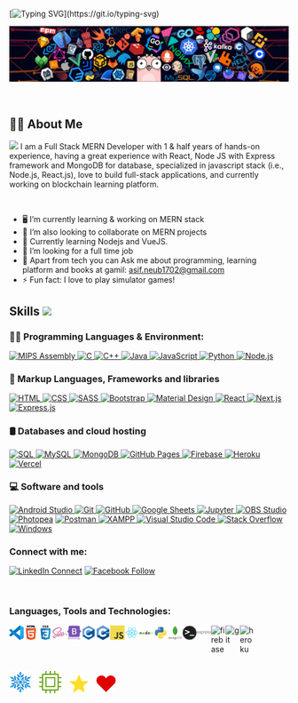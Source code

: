 [![Typing SVG](https://readme-typing-svg.herokuapp.com?font=Architects+Daughter&color=0BE881&lines=Hey+there!+Its+me+Asif+Muntasir.;I'm+learning+Full+Stack+Development...;I+also+a+CRAZY+JavaScript+fan...;Stay+with+me!)](https://git.io/typing-svg)

![](https://raw.githubusercontent.com/asifmuntasir/asifmuntasir/master/header_.png)

<br>

## :man_student: About Me

<div>
  
  <p>
  <img src = "https://raw.githubusercontent.com/MartinHeinz/MartinHeinz/master/wave.gif" width = 30px> I am a Full Stack MERN Developer with 1 & half years of hands-on experience, having a great experience with React, Node JS with Express framework and MongoDB for database, specialized in javascript stack (i.e., Node.js, React.js), love to build full-stack applications, and currently working on blockchain learning platform. 
  </p>

  <br>

<ul>
  <li>🖥️ I’m currently learning & working on MERN stack</li>
  <li>👯 I’m also looking to collaborate on MERN projects</li>
  <li>🌱 Currently learning Nodejs and VueJS.</li>
  <li>🤔 I’m looking for a full time job</li>
  <li>💬 Apart from tech you can Ask me about programming, learning platform and books at gamil: <a href="mailto:asif.neub1702@gmail.com">asif.neub1702@gmail.com</a> </li>
  <!-- <li>📫 Reach me through Linkedin: <a href="asif.neub1702@gmail.com">asif.neub1702@gmail.com</a></li> -->
  <li>⚡ Fun fact: I love to play simulator games!</li>
</ul>  

</div> 


<h2> Skills <img src = "https://media2.giphy.com/media/QssGEmpkyEOhBCb7e1/giphy.gif?cid=ecf05e47a0n3gi1bfqntqmob8g9aid1oyj2wr3ds3mg700bl&rid=giphy.gif" width = 32px> </h2>


### 👨‍💻 Programming Languages & Environment: <br> 

<p>

  <a href="https://github.com/search?q=user%3ADenverCoder1+language%3Aassembly"><img alt="MIPS Assembly" src="https://custom-icon-badges.herokuapp.com/badge/Assembly-525252.svg?logo=asm-hex&logoColor=white">
  </a>
  <a href="https://www.tutorialspoint.com/cprogramming/index.htm" target="_blank"> 
    <img alt="C" src="https://custom-icon-badges.herokuapp.com/badge/C-03599C.svg?logo=c-in-hexagon&logoColor=white">
  </a>
  <a href="https://www.w3schools.com/CPP/default.asp" target="_blank"> 
    <img alt="C++" src="https://custom-icon-badges.herokuapp.com/badge/C++-9C033A.svg?logo=cpp2&logoColor=white">
  </a>
  <a href="https://www.java.com" target="_blank"> 
    <img alt="Java" src="https://custom-icon-badges.herokuapp.com/badge/Java-007396.svg?logo=java&logoColor=white">
  </a>
  <a href="https://www.javascript.com/" target="_blank"> 
    <img alt="JavaScript" src="https://img.shields.io/badge/JavaScript-F7DF1E.svg?logo=javascript&logoColor=black">
  </a>
  <a href="https://www.python.org" target="_blank">
    <img alt="Python" src="https://img.shields.io/badge/Python-14354C.svg?logo=python&logoColor=white">
  </a>
  <a href="https://github.com/search?q=user%3ADenverCoder1+language%3Ajavascript"><img alt="Node.js" src="https://img.shields.io/badge/Node.js-43853D.svg?logo=node.js&logoColor=white">
  </a>

</p>

### 🧰 Markup Languages, Frameworks and libraries

<p>

  <a href="https://github.com/search?q=user%3ADenverCoder1+language%3Ahtml"><img alt="HTML" src="https://img.shields.io/badge/HTML-E34F26.svg?logo=html5&logoColor=white">
  </a>
  <a href="https://github.com/search?q=user%3ADenverCoder1+language%3Acss"><img alt="CSS" src="https://img.shields.io/badge/CSS-1572B6.svg?logo=css3&logoColor=white">
  </a>
  <a href="https://github.com/search?q=user%3ADenverCoder1+language%3Asass"><img alt="SASS" src="https://img.shields.io/badge/Sass-hotpink.svg?logo=SASS&logoColor=white">
  </a>
  <a href="#"><img alt="Bootstrap" src="https://img.shields.io/badge/Bootstrap-7952B3.svg?logo=bootstrap&logoColor=white">
  </a>
  <a href="#"><img alt="Material Design" src="https://img.shields.io/badge/Material%20Design-0081CB.svg?logo=material-design&logoColor=white">
  </a>
  <a href="#"><img alt="React" src="https://img.shields.io/badge/React-20232a.svg?logo=react&logoColor=%2361DAFB">
  </a>
  <a href="#"><img alt="Next.js" src="https://img.shields.io/badge/Next.js-404d59.svg?logo=next.js&logoColor=white">
  </a>
  <a href="#"><img alt="Express.js" src="https://img.shields.io/badge/Express.js-dfe6e9.svg?logo=express&logoColor=black">
  </a>

</p>

### 🛢 Databases and cloud hosting

<p>

  <a href="https://github.com/search?q=user%3ADenverCoder1+language%3Asql"><img alt="SQL" src="https://custom-icon-badges.herokuapp.com/badge/SQL-025E8C.svg?logo=database&logoColor=white">
  </a>
  <a href="#"><img alt="MySQL" src="https://img.shields.io/badge/MySQL-00000F?style=flat&logo=mysql&logoColor=white">
  </a>
  <a href="#"><img alt="MongoDB" src ="https://img.shields.io/badge/MongoDB-4ea94b.svg?logo=mongodb&logoColor=white">
  </a>
  <a href="#"><img alt="GitHub Pages" src="https://img.shields.io/badge/GitHub%20Pages-327FC7.svg?logo=github&logoColor=white">
  </a>
  <a href="#"><img alt="Firebase" src="https://img.shields.io/badge/firebase-ffca28?style=flat&logo=firebase&logoColor=black">
  </a>
  <a href="#"><img alt="Heroku" src="https://img.shields.io/badge/Heroku-430098.svg?logo=heroku&logoColor=white">
  </a>
  <a href="#"><img alt="Vercel" src="https://img.shields.io/badge/Vercel-000000.svg?logo=vercel&logoColor=white">
  </a>

</p>


### 💻 Software and tools

<p>
    <a href="#"><img alt="Android Studio" src="https://img.shields.io/badge/Android%20Studio-008678.svg?logo=android-studio&logoColor=white">
    </a>
    <a href="#"><img alt="Git" src="https://img.shields.io/badge/Git-F05033.svg?logo=git&logoColor=white">
    </a>
    <a href="#"><img alt="GitHub" src="https://img.shields.io/badge/GitHub-181717?style=flat&logo=github">
    </a>
    <a href="#"><img alt="Google Sheets" src="https://img.shields.io/badge/Google%20Sheets-34A853.svg?logo=google%20sheets&logoColor=white">
    </a>
    <a href="#"><img alt="Jupyter" src="https://img.shields.io/badge/Jupyter-F37626.svg?logo=Jupyter&logoColor=white">
    </a>
    <a href="#"><img alt="OBS Studio" src="https://img.shields.io/badge/-OBS%20Studio-302E31?logo=obs-studio&logoColor=white">
    </a>
    <a href="#"><img alt="Photopea" src="https://img.shields.io/badge/Photopea-18A497?logo=photopea&logoColor=white"></a>
    <a href="#"><img alt="Postman" src="https://img.shields.io/badge/Postman-FF6C37?logo=postman&logoColor=white">
    </a>
    <a href="#"><img alt="XAMPP" src="https://img.shields.io/badge/Xampp-F37623?style=flat&logo=xampp&logoColor=white">
    </a>
    <a href="#"><img alt="Visual Studio Code" src="https://img.shields.io/badge/Visual%20Studio%20Code-0078d7.svg?logo=visual-studio-code&logoColor=white">
    </a>
    <a href="#"><img alt="Stack Overflow" src="https://img.shields.io/badge/-Stack%20Overflow-FE7A16?logo=stack-overflow&logoColor=white">
    </a>
    <a href="#"><img alt="Windows" src="https://img.shields.io/badge/Windows-0078D6?style=flat&logo=windows&logoColor=white">
    </a>

</p>

### Connect with me:

[![LinkedIn Connect](https://img.shields.io/badge/%20-Connect-black?color=14171A&labelColor=212121&logo=linkedin&logoColor=ffffff)](https://www.linkedin.com/in/asif-muntasir-shuaib-1749b9137/) 
[![Facebook Follow](https://img.shields.io/badge/%20-Follow-black?color=14171A&labelColor=1976d2&logo=facebook&logoColor=ffffff)](https://www.facebook.com/muntasir.asif.79/) 


<br /> 


### Languages, Tools and Technologies:

<a href='#'><img align="left" alt="Visual Studio Code" width="26px" margin-bottom="25px" src="https://raw.githubusercontent.com/github/explore/80688e429a7d4ef2fca1e82350fe8e3517d3494d/topics/visual-studio-code/visual-studio-code.png" /><img align="left" alt="HTML5" width="26px" src="https://raw.githubusercontent.com/github/explore/80688e429a7d4ef2fca1e82350fe8e3517d3494d/topics/html/html.png" /><img align="left" alt="CSS3" width="26px" src="https://raw.githubusercontent.com/github/explore/80688e429a7d4ef2fca1e82350fe8e3517d3494d/topics/css/css.png" /><img align="left" alt="Sass" width="26px" src="https://raw.githubusercontent.com/github/explore/80688e429a7d4ef2fca1e82350fe8e3517d3494d/topics/sass/sass.png" /><img align="left" src="https://raw.githubusercontent.com/devicons/devicon/master/icons/bootstrap/bootstrap-plain-wordmark.svg" alt="bootstrap" width="26px"/><img align="left" src="https://raw.githubusercontent.com/devicons/devicon/master/icons/c/c-original.svg" alt="c" width="26px"/><img align="left" src="https://raw.githubusercontent.com/devicons/devicon/master/icons/cplusplus/cplusplus-original.svg" alt="cplusplus" width="26px"/><img align="left" alt="JavaScript" width="26px" src="https://raw.githubusercontent.com/github/explore/80688e429a7d4ef2fca1e82350fe8e3517d3494d/topics/javascript/javascript.png" /><img align="left" alt="React" width="26px" src="https://raw.githubusercontent.com/github/explore/80688e429a7d4ef2fca1e82350fe8e3517d3494d/topics/react/react.png" /><img align="left" src="https://raw.githubusercontent.com/devicons/devicon/master/icons/nodejs/nodejs-original-wordmark.svg" alt="nodejs" width="26px"/><img align="left" src="https://raw.githubusercontent.com/devicons/devicon/master/icons/python/python-original.svg" alt="python" width="26px" /><img align="left" src="https://raw.githubusercontent.com/devicons/devicon/master/icons/mongodb/mongodb-original-wordmark.svg" alt="mongodb" width="26px"/><img align="left" alt="HTML5" width="26px" src="https://raw.githubusercontent.com/github/explore/80688e429a7d4ef2fca1e82350fe8e3517d3494d/topics/terminal/terminal.png" />
<img align="left" src="https://raw.githubusercontent.com/devicons/devicon/master/icons/express/express-original-wordmark.svg" alt="express" width="26px"/><img align="left" src="https://www.vectorlogo.zone/logos/firebase/firebase-icon.svg" alt="firebase" width="26px"/><img align="left" src="https://www.vectorlogo.zone/logos/git-scm/git-scm-icon.svg" alt="git" width="26px"/><img align="left" src="https://www.vectorlogo.zone/logos/heroku/heroku-icon.svg" alt="heroku" width="26px"/></a>

<br />
<br />
<br />
<br />


<a href='https://archiveprogram.github.com/'><img src='https://raw.githubusercontent.com/acervenky/animated-github-badges/master/assets/acbadge.gif' width='40' height='40'></a> <a href='https://docs.github.com/en/developers'><img src='https://raw.githubusercontent.com/acervenky/animated-github-badges/master/assets/devbadge.gif' width='40' height='40'></a> <a href='https://stars.github.com/'><img src='https://raw.githubusercontent.com/acervenky/animated-github-badges/master/assets/starbadge.gif' width='35' height='35'></a> <a href='https://docs.github.com/en/github/supporting-the-open-source-community-with-github-sponsors'><img src='https://raw.githubusercontent.com/acervenky/animated-github-badges/master/assets/sponsorbadge.gif' width='35' height='35'></a> 
 

